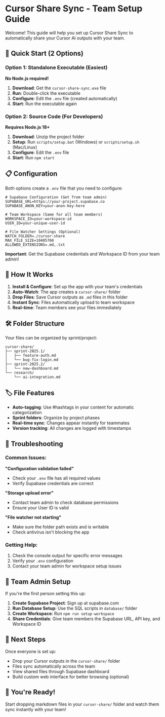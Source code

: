 # Cursor Share Sync - Team Setup Guide

Welcome! This guide will help you set up Cursor Share Sync to automatically share your Cursor AI outputs with your team.

## 🚀 Quick Start (2 Options)

### Option 1: Standalone Executable (Easiest)
**No Node.js required!**

1. **Download**: Get the `cursor-share-sync.exe` file
2. **Run**: Double-click the executable
3. **Configure**: Edit the `.env` file (created automatically)
4. **Start**: Run the executable again

### Option 2: Source Code (For Developers)
**Requires Node.js 18+**

1. **Download**: Unzip the project folder
2. **Setup**: Run `scripts/setup.bat` (Windows) or `scripts/setup.sh` (Mac/Linux)
3. **Configure**: Edit the `.env` file
4. **Start**: Run `npm start`

## 📋 Configuration

Both options create a `.env` file that you need to configure:

```env
# Supabase Configuration (Get from team admin)
SUPABASE_URL=https://your-project.supabase.co
SUPABASE_ANON_KEY=your-anon-key-here

# Team Workspace (Same for all team members)
WORKSPACE_ID=your-workspace-id
USER_ID=your-unique-user-id

# File Watcher Settings (Optional)
WATCH_FOLDER=./cursor-share
MAX_FILE_SIZE=10485760
ALLOWED_EXTENSIONS=.md,.txt
```

**Important**: Get the Supabase credentials and Workspace ID from your team admin!

## 📁 How It Works

1. **Install & Configure**: Set up the app with your team's credentials
2. **Auto-Watch**: The app creates a `cursor-share/` folder
3. **Drop Files**: Save Cursor outputs as `.md` files in this folder
4. **Instant Sync**: Files automatically upload to team workspace
5. **Real-time**: Team members see your files immediately

## 🛠️ Folder Structure

Your files can be organized by sprint/project:

```
cursor-share/
├── sprint-2025.1/
│   ├── feature-auth.md
│   └── bug-fix-login.md
├── sprint-2025.2/
│   └── new-dashboard.md
└── research/
    └── ai-integration.md
```

## 🏷️ File Features

- **Auto-tagging**: Use #hashtags in your content for automatic categorization
- **Sprint folders**: Organize by project phases
- **Real-time sync**: Changes appear instantly for teammates
- **Version tracking**: All changes are logged with timestamps

## 🔧 Troubleshooting

### Common Issues:

**"Configuration validation failed"**
- Check your `.env` file has all required values
- Verify Supabase credentials are correct

**"Storage upload error"**
- Contact team admin to check database permissions
- Ensure your User ID is valid

**"File watcher not starting"**
- Make sure the folder path exists and is writable
- Check antivirus isn't blocking the app

### Getting Help:

1. Check the console output for specific error messages
2. Verify your `.env` configuration
3. Contact your team admin for workspace setup issues

## 🎯 Team Admin Setup

If you're the first person setting this up:

1. **Create Supabase Project**: Sign up at supabase.com
2. **Run Database Setup**: Use the SQL scripts in `database/` folder
3. **Create Workspace**: Run `npm run setup-workspace`
4. **Share Credentials**: Give team members the Supabase URL, API key, and Workspace ID

## 📱 Next Steps

Once everyone is set up:
- Drop your Cursor outputs in the `cursor-share/` folder
- Files sync automatically across the team
- View shared files through Supabase dashboard
- Build custom web interface for better browsing (optional)

## 🎉 You're Ready!

Start dropping markdown files in your `cursor-share/` folder and watch them sync instantly with your team!